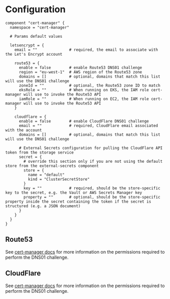 # Configuration

```hcl
component "cert-manager" {
  namespace = "cert-manager"

  # Params default values

  letsencrypt = {
    email = ""              # required, the email to associate with the Let's Encrypt account

    route53 = {
      enable = false        # enable Route53 DNS01 challenge
      region = "eu-west-1"  # AWS region of the Route53 zone
      domains = []          # optional, domains that match this list will use the DNS01 challenge
      zoneId = ""           # optional, the Route53 zone ID to match
      eksRole = ""          # When running on EKS, the IAM role cert-manager will use to invoke the Route53 API
      iamRole = ""          # When running on EC2, the IAM role cert-manager will use to invoke the Route53 API
    }

    cloudflare = {
      enable = false        # enable CloudFlare DNS01 challenge
      email = ""            # required, CloudFlare email associated with the account
      domains = []          # optional, domains that match this list will use the DNS01 challenge

      # External Secrets configuration for pulling the CloudFlare API token from the storage service
      secret = {
        # override this section only if you are not using the default store from the external-secrets component
        store = {
          name = "default"
          kind = "ClusterSecretStore"
        }
        key = ""            # required, should be the store-specific key to the secret, e.g. the Vault or AWS Secrets Manager key
        property = ""       # optional, should be the store-specific property inside the secret containing the token if the secret is structured (e.g. a JSON document)
      }
    }
  }
}
```

## Route53

See [cert-manager docs](https://cert-manager.io/docs/configuration/acme/dns01/route53/) for more information on the permissions required to perform the DNS01 challenge.

## CloudFlare

See [cert-manager docs](https://cert-manager.io/docs/configuration/acme/dns01/cloudflare/) for more information on the permissions required to perform the DNS01 challenge.